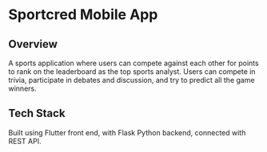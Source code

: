 <h1>Sportcred Mobile App</h1>

<h2>Overview</h2>
A sports application where users can compete against each other for points to rank on the leaderboard as the top sports analyst. Users can compete in trivia, participate in debates and discussion, and try to predict all the game winners.

<h2>Tech Stack</h2>
Built using Flutter front end, with Flask Python backend, connected with REST API.

